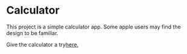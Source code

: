 # Calculator

This project is a simple calculator app. Some apple users may find the design to be familiar.

Give the calculator a try<a target="_blank" href=https://whiskey-hotel.github.io/calculator/>here.</a>